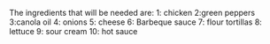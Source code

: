The ingredients that will be needed are:
1: chicken
2:green peppers
3:canola oil
4: onions
5: cheese
6: Barbeque sauce
7: flour tortillas
8: lettuce
9: sour cream
10: hot sauce